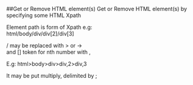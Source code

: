 
##Get or Remove HTML element(s)
Get or Remove HTML element(s) by specifying some HTML Xpath    

Element path is form of Xpath e.g:   
html/body/div/div[2]/div[3]

/ may be replaced with > or ->   
and [] token for nth number with ,    

E.g:   html>body>div>div,2>div,3    

It may be put multiply, delimited by ;
